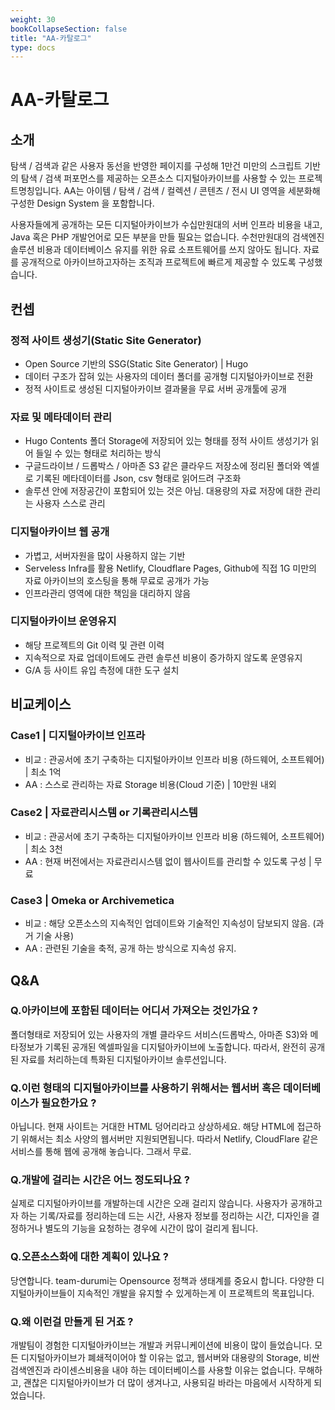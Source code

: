 ```yaml
---
weight: 30
bookCollapseSection: false
title: "AA-카탈로그"
type: docs
---
```


# AA-카탈로그

## 소개

탐색 / 검색과  같은 사용자 동선을 반영한 페이지를 구성해 1만건 미만의 스크립트 기반의 탐색 / 검색 퍼포먼스를 제공하는 오픈소스 디지털아카이브를 사용할 수 있는 프로젝트명칭입니다. AA는 아이템 / 탐색 / 검색 / 컬렉션 / 콘텐츠 / 전시 UI 영역을 세분화해 구성한 Design System 을 포함합니다.

사용자들에게 공개하는 모든 디지털아카이브가 수십만원대의 서버 인프라 비용을 내고, Java 혹은 PHP 개발언어로 모든 부분을 만들 필요는 없습니다. 수천만원대의 검색엔진 솔루션 비용과 데이터베이스 유지를 위한 유료 소프트웨어를 쓰지 않아도 됩니다. 자료를 공개적으로 아카이브하고자하는 조직과 프로젝트에 빠르게 제공할 수 있도록 구성했습니다.

## 컨셉
### 정적 사이트 생성기(Static Site Generator)

- Open Source 기반의 SSG(Static Site Generator) | Hugo
- 데이터 구조가 잡혀 있는 사용자의 데이터 폴더를 공개형 디지털아카이브로 전환
- 정적 사이트로 생성된 디지털아카이브 결과물을 무료 서버 공개툴에 공개

### 자료 및 메타데이터 관리

- Hugo Contents 폴더 Storage에 저장되어 있는 형태를 정적 사이트 생성기가 읽어 들일 수 있는 형태로 처리하는 방식
- 구글드라이브 / 드롭박스  / 아마존 S3 같은 클라우드 저장소에 정리된 폴더와 엑셀로 기록된 메타데이터를 Json, csv 형태로 읽어드려 구조화
- 솔루션 안에 저장공간이 포함되어 있는 것은 아님. 대용량의 자료 저장에 대한 관리는 사용자 스스로 관리

### 디지털아카이브 웹 공개

- 가볍고, 서버자원을 많이 사용하지 않는 기반
- Serveless Infra를 활용 Netlify, Cloudflare Pages, Github에 직접 1G 미만의 자료 아카이브의 호스팅을 통해 무료로 공개가 가능
- 인프라관리 영역에 대한 책임을 대리하지 않음


### 디지털아카이브 운영유지

- 해당 프로젝트의 Git 이력 및 관련 이력
- 지속적으로 자료 업데이트에도 관련 솔루션 비용이 증가하지 않도록 운영유지
- G/A 등 사이트 유입 측정에 대한 도구 설치


## 비교케이스

### Case1 | 디지털아카이브 인프라

- 비교 : 관공서에 초기 구축하는 디지털아카이브 인프라 비용 (하드웨어, 소프트웨어) | 최소 1억
- AA : 스스로 관리하는 자료 Storage 비용(Cloud 기준) | 10만원 내외

### Case2 | 자료관리시스템 or 기록관리시스템

- 비교 : 관공서에 초기 구축하는 디지털아카이브 인프라 비용 (하드웨어, 소프트웨어) | 최소 3천
- AA : 현재 버전에서는 자료관리시스템 없이 웹사이트를 관리할 수 있도록 구성 | 무료

### Case3 | Omeka or Archivemetica

- 비교 : 해당 오픈소스의 지속적인 업데이트와 기술적인 지속성이 담보되지 않음. (과거 기술 사용)
- AA : 관련된 기술을 축적, 공개 하는 방식으로 지속성 유지.

## Q&A

### Q.아카이브에 포함된 데이터는 어디서 가져오는 것인가요 ?

폴더형태로 저장되어 있는 사용자의 개별 클라우드 서비스(드롭박스, 아마존 S3)와 메타정보가 기록된 공개된 엑셀파일을 디지털아카이브에 노출합니다. 따라서, 완전히 공개된 자료를 처리하는데 특화된 디지털아카이브 솔루션입니다. 

### Q.이런 형태의 디지털아카이브를 사용하기 위해서는 웹서버 혹은 데이터베이스가 필요한가요 ?

아닙니다. 현재 사이트는 거대한 HTML 덩어리라고 상상하세요. 해당 HTML에 접근하기 위해서는 최소 사양의 웹서버만 지원되면됩니다. 따라서 Netlify, CloudFlare 같은 서비스를 통해 웹에 공개해 놓습니다. 그래서 무료.

### Q.개발에 걸리는 시간은 어느 정도되나요 ?

실제로 디지털아카이브를 개발하는데 시간은 오래 걸리지 않습니다. 사용자가 공개하고자 하는 기록/자료를 정리하는데 드는 시간, 사용자 정보를 정리하는 시간, 디자인을 결정하거나 별도의 기능을 요청하는 경우에 시간이 많이 걸리게 됩니다. 

### Q.오픈소스화에 대한 계획이 있나요 ?

당연합니다. team-durumi는 Opensource 정책과 생태계를 중요시 합니다. 다양한 디지털아카이브들이 지속적인 개발을 유지할 수 있게하는게 이 프로젝트의 목표입니다.

### Q.왜 이런걸 만들게 된 거죠 ?

개발팀이 경험한 디지털아카이브는 개발과 커뮤니케이션에 비용이 많이 들었습니다. 모든 디지털아카이브가 폐쇄적이어야 할 이유는 없고, 웹서버와 대용량의 Storage, 비싼 검색엔진과 라이센스비용을 내야 하는 데이터베이스를 사용할 이유는 없습니다. 무해하고, 괜찮은 디지털아카이브가 더 많이 생겨나고, 사용되길 바라는 마음에서 시작하게 되었습니다. 

<!-- ## 개발 사례

### 냉전평화연구센터 | 성공회대학교 동아시아연구소
- 

### 전국여대생연합회 디지털 아카이브 
  -->
